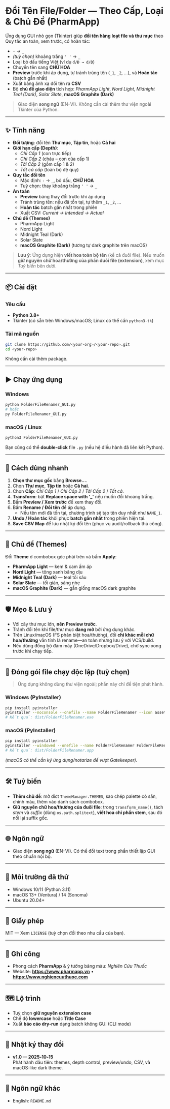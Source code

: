 # Đổi Tên File/Folder — Theo Cấp, Loại & Chủ Đề (PharmApp)

Ứng dụng GUI nhỏ gọn (Tkinter) giúp **đổi tên hàng loạt file và thư mục** theo Quy tắc an toàn, xem trước, có hoàn tác:

- `-` → `_`
- *(tuỳ chọn)* khoảng trắng `' '` → `_`
- Loại bỏ dấu tiếng Việt (ví dụ `đ/Đ → d/D`)
- Chuyển tên sang **CHỮ HOA**
- **Preview** trước khi áp dụng, tự tránh trùng tên (`_1`, `_2`, …), và **Hoàn tác** (batch gần nhất)
- Xuất bảng ánh xạ đổi tên ra **CSV**
- Bộ **chủ đề giao diện** tích hợp: *PharmApp Light*, *Nord Light*, *Midnight Teal (Dark)*, *Solar Slate*, **macOS Graphite (Dark)**

> Giao diện **song ngữ** (EN–VI). Không cần cài thêm thư viện ngoài Tkinter của Python.

---

## ✨ Tính năng

- **Đối tượng**: đổi tên **Thư mục**, **Tập tin**, hoặc **Cả hai**
- **Giới hạn cấp (Depth)**: 
  - *Chỉ Cấp 1* (con trực tiếp)  
  - *Chỉ Cấp 2* (cháu – con của cấp 1)  
  - *Tới Cấp 2* (gồm cấp 1 & 2)  
  - *Tất cả cấp* (toàn bộ đệ quy)
- **Quy tắc đổi tên**
  - Mặc định: `-` → `_`, bỏ dấu, **CHỮ HOA**
  - Tuỳ chọn: thay khoảng trắng `' '` → `_`
- **An toàn**
  - **Preview** bảng thay đổi trước khi áp dụng
  - Tránh trùng tên: nếu đã tồn tại, tự thêm `_1`, `_2`, …
  - **Hoàn tác** batch gần nhất trong phiên
  - Xuất CSV: *Current → Intended → Actual*
- **Chủ đề (Themes)**
  - PharmApp Light
  - Nord Light
  - Midnight Teal (Dark)
  - Solar Slate
  - **macOS Graphite (Dark)** (tương tự dark graphite trên macOS)

> **Lưu ý**: Ứng dụng hiện **viết hoa toàn bộ tên** (kể cả đuôi file). Nếu muốn **giữ nguyên chữ hoa/thường của phần đuôi file (extension)**, xem mục *Tuỳ biến* bên dưới.

---

## 📦 Cài đặt

### Yêu cầu
- **Python 3.8+**
- Tkinter (có sẵn trên Windows/macOS; Linux có thể cần `python3-tk`)

### Tải mã nguồn
```bash
git clone https://github.com/<your-org>/<your-repo>.git
cd <your-repo>
```
Không cần cài thêm package.

---

## ▶️ Chạy ứng dụng

### Windows
```bash
python FolderFileRenamer_GUI.py
# hoặc
py FolderFileRenamer_GUI.py
```

### macOS / Linux
```bash
python3 FolderFileRenamer_GUI.py
```

Bạn cũng có thể **double‑click** file `.py` (nếu hệ điều hành đã liên kết Python).

---

## 🧭 Cách dùng nhanh

1. **Chọn thư mục gốc** bằng **Browse…**.  
2. Chọn **Thư mục**, **Tập tin** hoặc **Cả hai**.  
3. Chọn **Cấp**: *Chỉ Cấp 1* / *Chỉ Cấp 2* / *Tới Cấp 2* / *Tất cả*.  
4. **Transform**: bật **Replace space with '_'** nếu muốn đổi khoảng trắng.  
5. Bấm **Preview / Xem trước** để xem thay đổi.  
6. Bấm **Rename / Đổi tên** để áp dụng.  
   - Nếu tên mới đã tồn tại, chương trình sẽ tạo tên duy nhất như `NAME_1`.  
7. **Undo / Hoàn tác** khôi phục **batch gần nhất** trong phiên hiện tại.  
8. **Save CSV Map** để lưu nhật ký đổi tên (phục vụ audit/rollback thủ công).

---

## 🎨 Chủ đề (Themes)

Đổi **Theme** ở combobox góc phải trên và bấm **Apply**:

- **PharmApp Light** — kem & cam ấm áp
- **Nord Light** — tông xanh băng dịu
- **Midnight Teal (Dark)** — teal tối sâu
- **Solar Slate** — tối giản, sáng nhẹ
- **macOS Graphite (Dark)** — gần giống macOS dark graphite

---

## 🛡️ Mẹo & Lưu ý

- Với cây thư mục lớn, **nên Preview trước**.  
- Tránh đổi tên khi file/thư mục **đang mở** bởi ứng dụng khác.  
- Trên Linux/macOS (FS phân biệt hoa/thường), đổi **chỉ khác mỗi chữ hoa/thường** vẫn tính là rename—an toàn nhưng lưu ý với VCS/build.  
- Nếu dùng đồng bộ đám mây (OneDrive/Dropbox/Drive), chờ sync xong trước khi chạy tiếp.

---

## 🧰 Đóng gói file chạy độc lập (tuỳ chọn)

> Ứng dụng không dùng thư viện ngoài; phần này chỉ để tiện phát hành.

### Windows (PyInstaller)
```bash
pip install pyinstaller
pyinstaller --noconsole --onefile --name FolderFileRenamer --icon assets/icon.ico FolderFileRenamer_GUI.py
# Kết quả: dist/FolderFileRenamer.exe
```

### macOS (PyInstaller)
```bash
pip install pyinstaller
pyinstaller --windowed --onefile --name FolderFileRenamer FolderFileRenamer_GUI.py
# Kết quả: dist/FolderFileRenamer.app
```
*(macOS có thể cần ký ứng dụng/notarize để vượt Gatekeeper).*

---

## 🛠️ Tuỳ biến

- **Thêm chủ đề**: mở dict `ThemeManager.THEMES`, sao chép palette có sẵn, chỉnh màu, thêm vào danh sách combobox.  
- **Giữ nguyên chữ hoa/thường của đuôi file**: trong `transform_name()`, tách *stem* và *suffix* (dùng `os.path.splitext`), **viết hoa chỉ phần stem**, sau đó nối lại suffix gốc.

---

## 🌐 Ngôn ngữ

- Giao diện **song ngữ** (EN–VI). Có thể đổi text trong phần thiết lập GUI theo chuẩn nội bộ.

---

## 🧪 Môi trường đã thử

- Windows 10/11 (Python 3.11)  
- macOS 13+ (Ventura) / 14 (Sonoma)  
- Ubuntu 20.04+

---

## 📄 Giấy phép

MIT — Xem `LICENSE` (tuỳ chọn đổi theo nhu cầu của bạn).

---

## 🙌 Ghi công

- Phong cách **PharmApp** & ý tưởng bảng màu: *Nghiên Cứu Thuốc*  
- Website: **https://www.pharmapp.vn** • **https://www.nghiencuuthuoc.com**

---

## 🗺️ Lộ trình

- Tuỳ chọn **giữ nguyên extension case**
- Chế độ **lowercase** hoặc **Title Case**
- Xuất **báo cáo dry‑run** dạng batch không GUI (CLI mode)

---

## 📝 Nhật ký thay đổi

- **v1.0 — 2025‑10‑15**  
  Phát hành đầu tiên: themes, depth control, preview/undo, CSV, và macOS‑like dark theme.

---

## 🔗 Ngôn ngữ khác

- English: `README.md`

